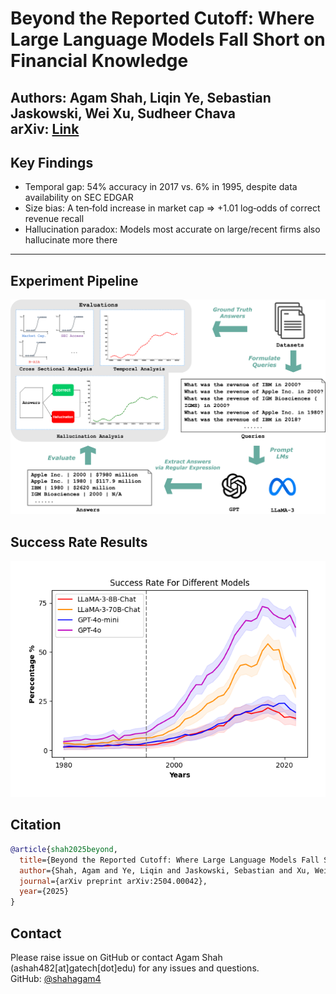 # Beyond the Reported Cutoff: Where Large Language Models Fall Short on Financial Knowledge

**Authors:** Agam Shah, Liqin Ye, Sebastian Jaskowski, Wei Xu, Sudheer Chava  
**arXiv:** [Link](https://arxiv.org/abs/2504.00042)
---

## Key Findings

 - Temporal gap: 54% accuracy in 2017 vs. 6% in 1995, despite data availability on SEC EDGAR 
 - Size bias: A ten‑fold increase in market cap ⇒ +1.01 log‑odds of correct revenue recall
 - Hallucination paradox: Models most accurate on large/recent firms also hallucinate more there

---
## Experiment Pipeline

<p align="center">
  <img src="code_analysis/images/exp_pipe.png" alt="Experiment Pipeline" width="600"/>
</p>

## Success Rate Results

<p align="center">
  <img src="code_analysis/images/full_sample_success.png" alt="Success Rate Results" width="600"/>
</p>


## Citation

```bibtex
@article{shah2025beyond,
  title={Beyond the Reported Cutoff: Where Large Language Models Fall Short on Financial Knowledge},
  author={Shah, Agam and Ye, Liqin and Jaskowski, Sebastian and Xu, Wei and Chava, Sudheer},
  journal={arXiv preprint arXiv:2504.00042},
  year={2025}
}
```

## Contact

Please raise issue on GitHub or contact Agam Shah (ashah482[at]gatech[dot]edu) for any issues and questions.  
GitHub: [@shahagam4](https://github.com/shahagam4) 
